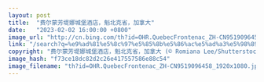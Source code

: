 ```yaml
---
layout: post
title:  "费尔蒙芳堤娜城堡酒店，魁北克省，加拿大"
date:   "2023-02-02 16:00:00 +0800"
image_url: "http://cn.bing.com/th?id=OHR.QuebecFrontenac_ZH-CN9519096458_1920x1080.jpg&rf=LaDigue_1920x1080.jpg&pid=hp"
link: "/search?q=%e9%ad%81%e5%8c%97%e5%85%8b%e5%86%ac%e5%ad%a3%e5%98%89%e5%b9%b4%e5%8d%8e&form=hpcapt&mkt=zh-cn"
copyright: "费尔蒙芳堤娜城堡酒店，魁北克省，加拿大 (© Romiana Lee/Shutterstock)"
image_hash: "f73ce18dc82d2c26e417557586e88c54"
image_filename: "th?id=OHR.QuebecFrontenac_ZH-CN9519096458_1920x1080.jpg&rf=LaDigue_1920x1080.jpg&pid=hp"
---
```

